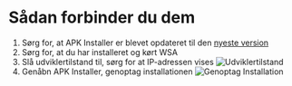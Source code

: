 # Sådan forbinder du dem
1. Sørg for, at APK Installer er blevet opdateret til den [nyeste version](https://github.com/Paving-Base/APK-Installer/releases "APK Installer")
2. Sørg for, at du har installeret og kørt WSA
3. Slå udviklertilstand til, sørg for at IP-adressen vises ![Udviklertilstand](https://raw.githubusercontent.com/Paving-Base/APK-Installer/screenshots/Documents/Tutorials/How%20To%20Connect%20WSA/Images/Snipaste_2021-10-22_14-57-56.png)
4. Genåbn APK Installer, genoptag installationen ![Genoptag Installation](https://raw.githubusercontent.com/Paving-Base/APK-Installer/screenshots/Documents/Tutorials/How%20To%20Connect%20WSA/Images/Snipaste_2021-10-22_15-10-06.png)
